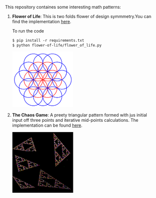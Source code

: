 This repository containes some interesting math patterns:

1. **Flower of Life**: This is two folds flower of design symmmetry.You can find the implementation [here](flower-of-life/flower_of_life.py).

    To run the code

    ```
    $ pip install -r requirements.txt
    $ python flower-of-life/flower_of_life.py
    ```
    <img src="flower-of-life/flower_of_life.png" width='200'>

2. **The Chaos Game**: A preety triangular pattern formed with jus initial input off three points and iterative mid-points calculations. The implementation can be found [here](https://github.com/ReboreExplore/Math-and-Patterns/tree/master/Chaos%20Game).

    <img src="Chaos Game/chaos-game.png" width='200'>
